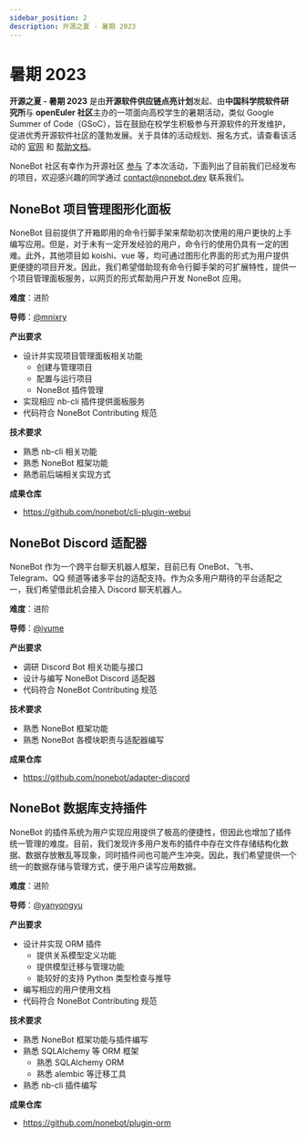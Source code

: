 ```yaml
---
sidebar_position: 2
description: 开源之夏 - 暑期 2023
---
```


# 暑期 2023

**开源之夏 - 暑期 2023** 是由**开源软件供应链点亮计划**发起、由**中国科学院软件研究所**与 **openEuler 社区**主办的一项面向高校学生的暑期活动，类似 Google Summer of Code（GSoC），旨在鼓励在校学生积极参与开源软件的开发维护，促进优秀开源软件社区的蓬勃发展。关于具体的活动规划、报名方式，请查看该活动的 [官网](https://summer-ospp.ac.cn/) 和 [帮助文档](https://summer-ospp.ac.cn/help/)。

NoneBot 社区有幸作为开源社区 [参与](https://summer-ospp.ac.cn/org/orgdetail/e1fb5b8d-125a-4138-b756-25bd32c0a31a?lang=zh) 了本次活动，下面列出了目前我们已经发布的项目，欢迎感兴趣的同学通过 <contact@nonebot.dev> 联系我们。

## NoneBot 项目管理图形化面板

NoneBot 目前提供了开箱即用的命令行脚手架来帮助初次使用的用户更快的上手编写应用。但是，对于未有一定开发经验的用户，命令行的使用仍具有一定的困难。此外，其他项目如 koishi、vue 等，均可通过图形化界面的形式为用户提供更便捷的项目开发。因此，我们希望借助现有命令行脚手架的可扩展特性，提供一个项目管理面板服务，以网页的形式帮助用户开发 NoneBot 应用。

**难度**：进阶

**导师**：[@mnixry](https://github.com/mnixry)

**产出要求**

- 设计并实现项目管理面板相关功能
  - 创建与管理项目
  - 配置与运行项目
  - NoneBot 插件管理
- 实现相应 nb-cli 插件提供面板服务
- 代码符合 NoneBot Contributing 规范

**技术要求**

- 熟悉 nb-cli 相关功能
- 熟悉 NoneBot 框架功能
- 熟悉前后端相关实现方式

**成果仓库**

- <https://github.com/nonebot/cli-plugin-webui>

## NoneBot Discord 适配器

NoneBot 作为一个跨平台聊天机器人框架，目前已有 OneBot、飞书、Telegram、QQ 频道等诸多平台的适配支持。作为众多用户期待的平台适配之一，我们希望借此机会接入 Discord 聊天机器人。

**难度**：进阶

**导师**：[@iyume](https://github.com/iyume)

**产出要求**

- 调研 Discord Bot 相关功能与接口
- 设计与编写 NoneBot Discord 适配器
- 代码符合 NoneBot Contributing 规范

**技术要求**

- 熟悉 NoneBot 框架功能
- 熟悉 NoneBot 各模块职责与适配器编写

**成果仓库**

- <https://github.com/nonebot/adapter-discord>

## NoneBot 数据库支持插件

NoneBot 的插件系统为用户实现应用提供了极高的便捷性，但因此也增加了插件统一管理的难度。目前，我们发现许多用户发布的插件中存在文件存储结构化数据、数据存放散乱等现象，同时插件间也可能产生冲突。因此，我们希望提供一个统一的数据存储与管理方式，便于用户读写应用数据。

**难度**：进阶

**导师**：[@yanyongyu](https://github.com/yanyongyu)

**产出要求**

- 设计并实现 ORM 插件
  - 提供关系模型定义功能
  - 提供模型迁移与管理功能
  - 能较好的支持 Python 类型检查与推导
- 编写相应的用户使用文档
- 代码符合 NoneBot Contributing 规范

**技术要求**

- 熟悉 NoneBot 框架功能与插件编写
- 熟悉 SQLAlchemy 等 ORM 框架
  - 熟悉 SQLAlchemy ORM
  - 熟悉 alembic 等迁移工具
- 熟悉 nb-cli 插件编写

**成果仓库**

- <https://github.com/nonebot/plugin-orm>
